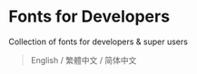 Fonts for Developers
====================

Collection of fonts for developers & super users

> English / 繁體中文 / 简体中文 
